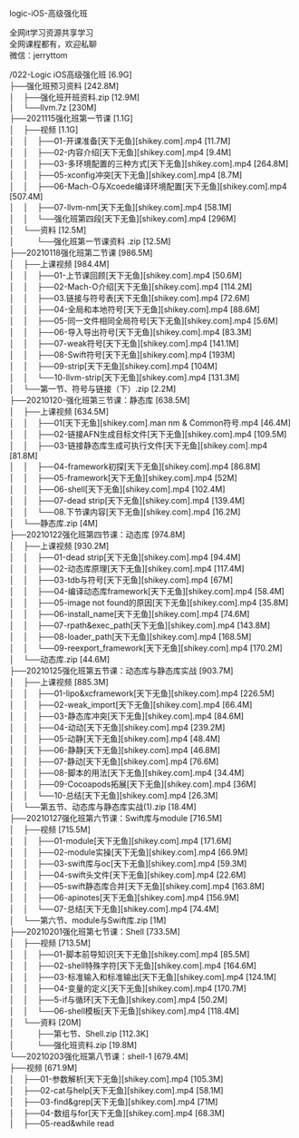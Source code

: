logic-iOS-高级强化班

全网it学习资源共享学习<br>全网课程都有，欢迎私聊<br>微信：jerryttom<br>

/022-Logic iOS高级强化班 [6.9G]<br> ├──强化班预习资料 [242.8M]<br> │&nbsp; &nbsp; ├──强化班开班资料.zip [12.9M]<br> │&nbsp; &nbsp; └──llvm.7z [230M]<br> ├──2021115强化班第一节课 [1.1G]<br> │&nbsp; &nbsp; ├──视频 [1.1G]<br> │&nbsp; &nbsp; │&nbsp; &nbsp; ├──01-开课准备[天下无鱼][shikey.com].mp4 [11.7M]<br> │&nbsp; &nbsp; │&nbsp; &nbsp; ├──02-内容介绍[天下无鱼][shikey.com].mp4 [9.4M]<br> │&nbsp; &nbsp; │&nbsp; &nbsp; ├──03-多环境配置的三种方式[天下无鱼][shikey.com].mp4 [264.8M]<br> │&nbsp; &nbsp; │&nbsp; &nbsp; ├──05-xconfig冲突[天下无鱼][shikey.com].mp4 [8.7M]<br> │&nbsp; &nbsp; │&nbsp; &nbsp; ├──06-Mach-O与Xcoede编译环境配置[天下无鱼][shikey.com].mp4 [507.4M]<br> │&nbsp; &nbsp; │&nbsp; &nbsp; ├──07-llvm-nm[天下无鱼][shikey.com].mp4 [58.1M]<br> │&nbsp; &nbsp; │&nbsp; &nbsp; └──强化班第四段[天下无鱼][shikey.com].mp4 [296M]<br> │&nbsp; &nbsp; └──资料 [12.5M]<br> │&nbsp; &nbsp;&nbsp; &nbsp;&nbsp; &nbsp; └──强化班第一节课资料 .zip [12.5M]<br> ├──20210118强化班第二节课 [986.5M]<br> │&nbsp; &nbsp; ├──上课视频 [984.4M]<br> │&nbsp; &nbsp; │&nbsp; &nbsp; ├──01-上节课回顾[天下无鱼][shikey.com].mp4 [50.6M]<br> │&nbsp; &nbsp; │&nbsp; &nbsp; ├──02-Mach-O介绍[天下无鱼][shikey.com].mp4 [114.2M]<br> │&nbsp; &nbsp; │&nbsp; &nbsp; ├──03.链接与符号表[天下无鱼][shikey.com].mp4 [72.6M]<br> │&nbsp; &nbsp; │&nbsp; &nbsp; ├──04-全局和本地符号[天下无鱼][shikey.com].mp4 [88.6M]<br> │&nbsp; &nbsp; │&nbsp; &nbsp; ├──05-同一文件相同全局符号[天下无鱼][shikey.com].mp4 [5.6M]<br> │&nbsp; &nbsp; │&nbsp; &nbsp; ├──06-导入导出符号[天下无鱼][shikey.com].mp4 [83.3M]<br> │&nbsp; &nbsp; │&nbsp; &nbsp; ├──07-weak符号[天下无鱼][shikey.com].mp4 [141.1M]<br> │&nbsp; &nbsp; │&nbsp; &nbsp; ├──08-Swift符号[天下无鱼][shikey.com].mp4 [193M]<br> │&nbsp; &nbsp; │&nbsp; &nbsp; ├──09-strip[天下无鱼][shikey.com].mp4 [104M]<br> │&nbsp; &nbsp; │&nbsp; &nbsp; └──10-llvm-strip[天下无鱼][shikey.com].mp4 [131.3M]<br> │&nbsp; &nbsp; └──第一节、符号与链接（下）.zip [2.2M]<br> ├──20210120-强化班第三节课：静态库 [638.5M]<br> │&nbsp; &nbsp; ├──上课视频 [634.5M]<br> │&nbsp; &nbsp; │&nbsp; &nbsp; ├──01[天下无鱼][shikey.com].man nm &amp; Common符号.mp4 [46.4M]<br> │&nbsp; &nbsp; │&nbsp; &nbsp; ├──02-链接AFN生成目标文件[天下无鱼][shikey.com].mp4 [109.5M]<br> │&nbsp; &nbsp; │&nbsp; &nbsp; ├──03-链接静态库生成可执行文件[天下无鱼][shikey.com].mp4 [81.8M]<br> │&nbsp; &nbsp; │&nbsp; &nbsp; ├──04-framework初探[天下无鱼][shikey.com].mp4 [86.8M]<br> │&nbsp; &nbsp; │&nbsp; &nbsp; ├──05-framework[天下无鱼][shikey.com].mp4 [52M]<br> │&nbsp; &nbsp; │&nbsp; &nbsp; ├──06-shell[天下无鱼][shikey.com].mp4 [102.4M]<br> │&nbsp; &nbsp; │&nbsp; &nbsp; ├──07-dead strip[天下无鱼][shikey.com].mp4 [139.4M]<br> │&nbsp; &nbsp; │&nbsp; &nbsp; └──08.下节课内容[天下无鱼][shikey.com].mp4 [16.2M]<br> │&nbsp; &nbsp; └──静态库.zip [4M]<br> ├──20210122强化班第四节课：动态库 [974.8M]<br> │&nbsp; &nbsp; ├──上课视频 [930.2M]<br> │&nbsp; &nbsp; │&nbsp; &nbsp; ├──01-dead strip[天下无鱼][shikey.com].mp4 [94.4M]<br> │&nbsp; &nbsp; │&nbsp; &nbsp; ├──02-动态库原理[天下无鱼][shikey.com].mp4 [117.4M]<br> │&nbsp; &nbsp; │&nbsp; &nbsp; ├──03-tdb与符号[天下无鱼][shikey.com].mp4 [67M]<br> │&nbsp; &nbsp; │&nbsp; &nbsp; ├──04-编译动态库framework[天下无鱼][shikey.com].mp4 [58.4M]<br> │&nbsp; &nbsp; │&nbsp; &nbsp; ├──05-image not found的原因[天下无鱼][shikey.com].mp4 [35.8M]<br> │&nbsp; &nbsp; │&nbsp; &nbsp; ├──06-install_name[天下无鱼][shikey.com].mp4 [74.6M]<br> │&nbsp; &nbsp; │&nbsp; &nbsp; ├──07-rpath&amp;exec_path[天下无鱼][shikey.com].mp4 [143.8M]<br> │&nbsp; &nbsp; │&nbsp; &nbsp; ├──08-loader_path[天下无鱼][shikey.com].mp4 [168.5M]<br> │&nbsp; &nbsp; │&nbsp; &nbsp; └──09-reexport_framework[天下无鱼][shikey.com].mp4 [170.2M]<br> │&nbsp; &nbsp; └──动态库.zip [44.6M]<br> ├──20210125强化班第五节课：动态库与静态库实战 [903.7M]<br> │&nbsp; &nbsp; ├──上课视频 [885.3M]<br> │&nbsp; &nbsp; │&nbsp; &nbsp; ├──01-lipo&amp;xcframework[天下无鱼][shikey.com].mp4 [226.5M]<br> │&nbsp; &nbsp; │&nbsp; &nbsp; ├──02-weak_import[天下无鱼][shikey.com].mp4 [66.4M]<br> │&nbsp; &nbsp; │&nbsp; &nbsp; ├──03-静态库冲突[天下无鱼][shikey.com].mp4 [84.6M]<br> │&nbsp; &nbsp; │&nbsp; &nbsp; ├──04-动动[天下无鱼][shikey.com].mp4 [239.2M]<br> │&nbsp; &nbsp; │&nbsp; &nbsp; ├──05-动静[天下无鱼][shikey.com].mp4 [48.4M]<br> │&nbsp; &nbsp; │&nbsp; &nbsp; ├──06-静静[天下无鱼][shikey.com].mp4 [46.8M]<br> │&nbsp; &nbsp; │&nbsp; &nbsp; ├──07-静动[天下无鱼][shikey.com].mp4 [76.6M]<br> │&nbsp; &nbsp; │&nbsp; &nbsp; ├──08-脚本的用法[天下无鱼][shikey.com].mp4 [34.4M]<br> │&nbsp; &nbsp; │&nbsp; &nbsp; ├──09-Cocoapods拓展[天下无鱼][shikey.com].mp4 [36M]<br> │&nbsp; &nbsp; │&nbsp; &nbsp; └──10-总结[天下无鱼][shikey.com].mp4 [26.3M]<br> │&nbsp; &nbsp; └──第五节、动态库与静态库实战(1).zip [18.4M]<br> ├──20210127强化班第六节课：Swift库与module [716.5M]<br> │&nbsp; &nbsp; ├──视频 [715.5M]<br> │&nbsp; &nbsp; │&nbsp; &nbsp; ├──01-module[天下无鱼][shikey.com].mp4 [171.6M]<br> │&nbsp; &nbsp; │&nbsp; &nbsp; ├──02-module实操[天下无鱼][shikey.com].mp4 [66.9M]<br> │&nbsp; &nbsp; │&nbsp; &nbsp; ├──03-swift库与oc[天下无鱼][shikey.com].mp4 [59.3M]<br> │&nbsp; &nbsp; │&nbsp; &nbsp; ├──04-swift头文件[天下无鱼][shikey.com].mp4 [22.6M]<br> │&nbsp; &nbsp; │&nbsp; &nbsp; ├──05-swift静态库合并[天下无鱼][shikey.com].mp4 [163.8M]<br> │&nbsp; &nbsp; │&nbsp; &nbsp; ├──06-apinotes[天下无鱼][shikey.com].mp4 [156.9M]<br> │&nbsp; &nbsp; │&nbsp; &nbsp; └──07-总结[天下无鱼][shikey.com].mp4 [74.4M]<br> │&nbsp; &nbsp; └──第六节、module与Swift库.zip [1M]<br> ├──20210201强化班第七节课：Shell [733.5M]<br> │&nbsp; &nbsp; ├──视频 [713.5M]<br> │&nbsp; &nbsp; │&nbsp; &nbsp; ├──01-脚本前导知识[天下无鱼][shikey.com].mp4 [85.5M]<br> │&nbsp; &nbsp; │&nbsp; &nbsp; ├──02-shell特殊字符[天下无鱼][shikey.com].mp4 [164.6M]<br> │&nbsp; &nbsp; │&nbsp; &nbsp; ├──03-标准输入和标准输出[天下无鱼][shikey.com].mp4 [124.1M]<br> │&nbsp; &nbsp; │&nbsp; &nbsp; ├──04-变量的定义[天下无鱼][shikey.com].mp4 [170.7M]<br> │&nbsp; &nbsp; │&nbsp; &nbsp; ├──5-if与循环[天下无鱼][shikey.com].mp4 [50.2M]<br> │&nbsp; &nbsp; │&nbsp; &nbsp; └──06-shell模板[天下无鱼][shikey.com].mp4 [118.4M]<br> │&nbsp; &nbsp; └──资料 [20M]<br> │&nbsp; &nbsp;&nbsp; &nbsp;&nbsp; &nbsp; ├──第七节、Shell.zip [112.3K]<br> │&nbsp; &nbsp;&nbsp; &nbsp;&nbsp; &nbsp; └──强化班资料.zip [19.8M]<br> └──20210203强化班第八节课：shell-1 [679.4M]<br> ├──视频 [671.9M]<br> │&nbsp; &nbsp; ├──01-参数解析[天下无鱼][shikey.com].mp4 [105.3M]<br> │&nbsp; &nbsp; ├──02-cat与help[天下无鱼][shikey.com].mp4 [58.1M]<br> │&nbsp; &nbsp; ├──03-find&amp;grep[天下无鱼][shikey.com].mp4 [71M]<br> │&nbsp; &nbsp; ├──04-数组与for[天下无鱼][shikey.com].mp4 [68.3M]<br> │&nbsp; &nbsp; ├──05-read&amp;while read